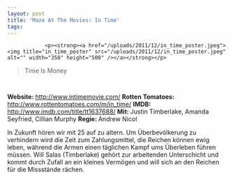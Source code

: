 ```yaml
---
layout: post
title: 'Maze At The Movies: In Time'
tags:
---
```



                <p><strong><a href="/uploads/2011/12/in_time_poster.jpeg"><img title="in_time_poster" src="/uploads/2011/12/in_time_poster.jpeg" alt="" width="358" height="500" /></a></strong></p>
<blockquote>Time Is Money</blockquote>
<img class="alignnone size-full wp-image-5898" title="movie_review_3stars" src="/uploads/2010/02/movie_review_3stars.png" alt="" width="75" height="15" />
<p><strong> Website: </strong> <a href="http://www.intimemovie.com/"><a href="http://www.intimemovie.com/">http://www.intimemovie.com/</a></a>
<strong>Rotten Tomatoes: </strong><a href="http://www.rottentomatoes.com/m/in_time/"><a href="http://www.rottentomatoes.com/m/in_time/">http://www.rottentomatoes.com/m/in_time/</a></a>
<strong>IMDB: </strong><a href="http://www.imdb.com/title/tt1637688/"><a href="http://www.imdb.com/title/tt1637688/">http://www.imdb.com/title/tt1637688/</a></a>
<strong>Mit: </strong>Justin Timberlake, Amanda Seyfried, Cillian Murphy
<strong>Regie: </strong>Andrew Nicol</p>
<p>In Zukunft hören wir mit 25 auf zu altern. Um Überbevölkerung zu verhindern wird die Zeit zum Zahlungsmittel, die Reichen können ewig leben, während die Armen einen täglichen Kampf ums Überleben führen müssen. Will Salas (Timberlake) gehört zur arbeitenden Unterschicht und kommt durch Zufall an ein kleines Vermögen und will sich an den Reichen für die Missstände rächen.</p>
